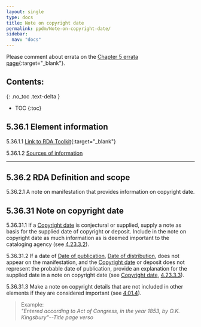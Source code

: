 ```yaml
---
layout: single
type: docs
title: Note on copyright date
permalink: ppdm/Note-on-copyright-date/
sidebar:
  nav: "docs"
---
```


Please comment about errata on the [Chapter 5 errata page](https://docs.google.com/document/d/14roAt0euvJ-x_AboSVoOcMhDLkXYSk35-btRO8xgKZI/edit#heading=h.6tws49nh8zes){:target="_blank"}.

## Contents:
{: .no_toc .text-delta }

- TOC
{:toc}

## 5.36.1 Element information

<a name="5.36.1.1">5.36.1.1</a> [Link to RDA Toolkit](https://beta.rdatoolkit.org/Content/Index?externalId=en-US_ala-ecaba0d1-b8ef-3549-9e6e-29685004e392){:target="_blank"}

<a name="5.36.1.2">5.36.1.2</a> [Sources of information](/DCRMR/ppdm/)

---

## 5.36.2 RDA Definition and scope

<a name="5.36.2.1">5.36.2.1</a> A note on manifestation that provides information on copyright date.

## 5.36.31 Note on copyright date 

<a name="5.36.31.1">5.36.31.1</a> If a [Copyright date](/DCRMR/ppdm/Copyright-date/) is conjectural or supplied, supply a note as basis for the supplied date of copyright or deposit.  Include in the note on copyright date as much information as is deemed important to the cataloging agency (see [4.23.3.2](/DCRMR/ppdm/Copyright-date/#4.23.3.2)).

<a name="5.36.31.2">5.36.31.2</a> If a date of [Date of publication](/DCRMR/ppdm/Date-of-publication/), [Date of distribution](/DCRMR/ppdm/Date-of-publication/), does not appear on the manifestation, and the [Copyright date](/DCRMR/ppdm/Copyright-date/) or deposit does not represent the probable date of publication, provide an explanation for the supplied date in a note on copyright date (see [Copyright date](/DCRMR/ppdm/Copyright-date/), [4.23.3.3](/DCRMR/ppdm/Copyright-date/#4.23.3.3)).

<a name="5.36.31.3">5.36.31.3</a> Make a note on copyright details that are not included in other elements if they are considered important (see [4.01.4](/DCRMR/ppdm/#4.01.4)).

>Example:  
><CITE>"Entered according to Act of Congress, in the year 1853, by O.K. Kingsbury"--Title page verso</CITE>
